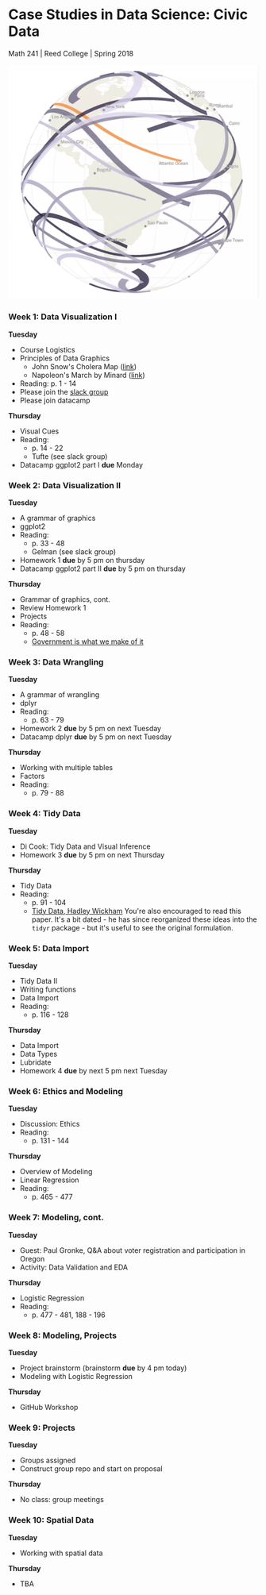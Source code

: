 # Case Studies in Data Science: Civic Data
Math 241 | Reed College | Spring 2018

![](figs/eclipse.png)


### Week 1: Data Visualization I

**Tuesday**

- Course Logistics
- Principles of Data Graphics
  - John Snow's Cholera Map ([link](https://upload.wikimedia.org/wikipedia/commons/2/27/Snow-cholera-map-1.jpg))
  - Napoleon's March by Minard ([link](https://upload.wikimedia.org/wikipedia/commons/2/29/Minard.png))
- Reading: p. 1 - 14
- Please join the [slack group](https://join.slack.com/t/ds-civic-data/signup )
- Please join datacamp

**Thursday**

- Visual Cues
- Reading: 
    + p. 14 - 22
    + Tufte (see slack group)
- Datacamp ggplot2 part I **due** Monday


### Week 2: Data Visualization II

**Tuesday**

- A grammar of graphics
- ggplot2 
- Reading:
    + p. 33 - 48
    + Gelman (see slack group)
- Homework 1 **due** by 5 pm on thursday
- Datacamp ggplot2 part II **due** by 5 pm on thursday


**Thursday**

- Grammar of graphics, cont.
- Review Homework 1
- Projects
- Reading:
  - p. 48 - 58
  - [Government is what we make of it](https://medium.com/civic-technology/government-is-what-you-make-of-it-d836a6a9353d)
  

### Week 3: Data Wrangling

**Tuesday**

- A grammar of wrangling
- dplyr
- Reading:
    + p. 63 - 79
- Homework 2 **due** by 5 pm on next Tuesday
- Datacamp dplyr **due** by 5 pm on next Tuesday


**Thursday**

- Working with multiple tables
- Factors
- Reading:
    + p. 79 - 88


### Week 4: Tidy Data

**Tuesday**

- Di Cook: Tidy Data and Visual Inference
- Homework 3 **due** by 5 pm on next Thursday


**Thursday**

- Tidy Data
- Reading:
    + p. 91 - 104
    + [Tidy Data, Hadley Wickham](http://vita.had.co.nz/papers/tidy-data.pdf) You're also encouraged to read this paper. It's a bit dated - he has since reorganized these ideas into the `tidyr` package - but it's useful to see the original formulation.
    
    
### Week 5: Data Import

**Tuesday**

- Tidy Data II
- Writing functions
- Data Import
- Reading:
    + p. 116 - 128


**Thursday**

- Data Import
- Data Types
- Lubridate
- Homework 4 **due** by next 5 pm next Tuesday


### Week 6: Ethics and Modeling

**Tuesday**

- Discussion: Ethics
- Reading:
    + p. 131 - 144


**Thursday**

- Overview of Modeling
- Linear Regression
- Reading:
    + p. 465 - 477


### Week 7: Modeling, cont.

**Tuesday**

- Guest: Paul Gronke, Q&A about voter registration and participation in Oregon
- Activity: Data Validation and EDA


**Thursday**

- Logistic Regression
- Reading:
    + p. 477 - 481, 188 - 196


### Week 8: Modeling, Projects

**Tuesday**

- Project brainstorm (brainstorm **due** by 4 pm today)
- Modeling with Logistic Regression


**Thursday**

- GitHub Workshop


### Week 9: Projects

**Tuesday**

- Groups assigned
- Construct group repo and start on proposal


**Thursday**

- No class: group meetings


### Week 10: Spatial Data

**Tuesday**

- Working with spatial data


**Thursday**

- TBA
